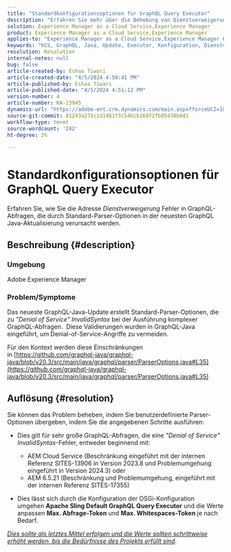 ```yaml
---
title: "Standardkonfigurationsoptionen für GraphQL Query Executor"
description: "Erfahren Sie mehr über die Behebung von Dienstverweigerungsfehlern in GraphQL-Abfragen, die durch Standard-Parser-Optionen verursacht wurden."
solution: Experience Manager as a Cloud Service,Experience Manager
product: Experience Manager as a Cloud Service,Experience Manager
applies-to: "Experience Manager as a Cloud Service,Experience Manager 6.5"
keywords: "KCS, GraphQL, Java, Update, Executor, Konfiguration, Dienstverweigerung, OSGi-Konfiguration, Apache Sling Default GraphQL Query, Max Query Tokens, Max Whitespaces Tokens"
resolution: Resolution
internal-notes: null
bug: false
article-created-by: Eshaa Tiwari
article-created-date: "4/5/2024 4:50:41 PM"
article-published-by: Eshaa Tiwari
article-published-date: "4/5/2024 4:51:12 PM"
version-number: 4
article-number: KA-23945
dynamics-url: "https://adobe-ent.crm.dynamics.com/main.aspx?forceUCI=1&pagetype=entityrecord&etn=knowledgearticle&id=8a2bd99c-6cf3-ee11-904b-6045bd026dc7"
source-git-commit: 81243a271c1d1461f3c54bcb16972fb05438b0d1
workflow-type: tm+mt
source-wordcount: '242'
ht-degree: 2%

---
```


# Standardkonfigurationsoptionen für GraphQL Query Executor


Erfahren Sie, wie Sie die Adresse *Dienstverweigerung* Fehler in GraphQL-Abfragen, die durch Standard-Parser-Optionen in der neuesten GraphQL Java-Aktualisierung verursacht werden.

## Beschreibung {#description}


### Umgebung

Adobe Experience Manager

### Problem/Symptome

Das neueste GraphQL-Java-Update erstellt Standard-Parser-Optionen, die zu *&quot;Denial of Service&quot; InvalidSyntax* bei der Ausführung komplexer GraphQL-Abfragen.  Diese Validierungen wurden in GraphQL-Java eingeführt, um Denial-of-Service-Angriffe zu vermeiden.

Für den Kontext werden diese Einschränkungen in [https://github.com/graphql-java/graphql-java/blob/v20.3/src/main/java/graphql/parser/ParserOptions.java#L35](https://github.com/graphql-java/graphql-java/blob/v20.3/src/main/java/graphql/parser/ParserOptions.java#L35)


## Auflösung {#resolution}


Sie können das Problem beheben, indem Sie benutzerdefinierte Parser-Optionen übergeben, indem Sie die angegebenen Schritte ausführen:

- Dies gilt für sehr große GraphQL-Abfragen, die eine *&quot;Denial of Service&quot; InvalidSyntax*-Fehler, entweder beginnend mit:



   - AEM Cloud Service (Beschränkung eingeführt mit der internen Referenz SITES-13906 in Version 2023.8 und Problemumgehung eingeführt in Version 2024.3) oder
   - AEM 6.5.21 (Beschränkung und Problemumgehung, eingeführt mit der internen Referenz SITES-17355)


- Dies lässt sich durch die Konfiguration der OSGi-Konfiguration umgehen <b>Apache Sling Default GraphQL Query Executor</b> und die Werte anpassen <b>Max. Abfrage-Token</b> und <b>Max. Whitespaces-Token</b> je nach Bedarf.


*<u>Dies sollte als letztes Mittel erfolgen und die Werte sollten schrittweise erhöht werden, bis die Bedürfnisse des Projekts erfüllt sind</u>*.
